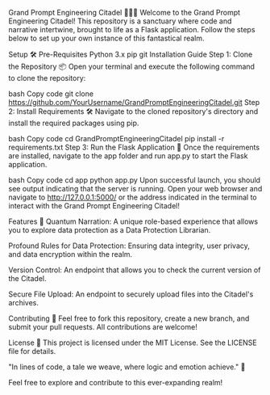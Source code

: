 
Grand Prompt Engineering Citadel 🌟🏰🌌
Welcome to the Grand Prompt Engineering Citadel! This repository is a sanctuary where code and narrative intertwine, brought to life as a Flask application. Follow the steps below to set up your own instance of this fantastical realm.

Setup 🛠️
Pre-Requisites
Python 3.x
pip
git
Installation Guide
Step 1: Clone the Repository 📦
Open your terminal and execute the following command to clone the repository:

bash
Copy code
git clone https://github.com/YourUsername/GrandPromptEngineeringCitadel.git
Step 2: Install Requirements 🛠️
Navigate to the cloned repository's directory and install the required packages using pip.

bash
Copy code
cd GrandPromptEngineeringCitadel
pip install -r requirements.txt
Step 3: Run the Flask Application 🚀
Once the requirements are installed, navigate to the app folder and run app.py to start the Flask application.

bash
Copy code
cd app
python app.py
Upon successful launch, you should see output indicating that the server is running. Open your web browser and navigate to http://127.0.0.1:5000/ or the address indicated in the terminal to interact with the Grand Prompt Engineering Citadel!

Features 🌟
Quantum Narration: A unique role-based experience that allows you to explore data protection as a Data Protection Librarian.

Profound Rules for Data Protection: Ensuring data integrity, user privacy, and data encryption within the realm.

Version Control: An endpoint that allows you to check the current version of the Citadel.

Secure File Upload: An endpoint to securely upload files into the Citadel's archives.

Contributing 🤝
Feel free to fork this repository, create a new branch, and submit your pull requests. All contributions are welcome!

License 📝
This project is licensed under the MIT License. See the LICENSE file for details.

"In lines of code, a tale we weave, where logic and emotion achieve." 🌌

Feel free to explore and contribute to this ever-expanding realm!




